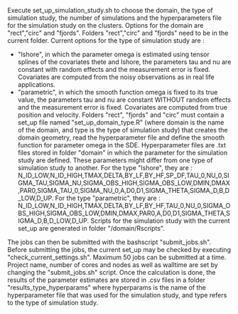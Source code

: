 Execute set_up_simulation_study.sh to choose the domain, the type of simulation study, the number of simulations and the hyperparameters file for the simulation study on the clusters.
Options for the domain are "rect","circ" and "fjords". Folders "rect","circ" and "fjords" need to be in the current folder.
Current options for the type of simulation study are :
- "Ishore", in which the parameter omega is estimated using tensor splines of the covariates thete and Ishore, the parameters tau and nu are constant with random effects and the measurement error is fixed. Covariates are computed from the noisy observations as in real life applications.
- "parametric", in which the smooth function omega is fixed to its true value, the parameters tau and nu are constant WITHOUT random effects and the measurement error is fixed. Covariates are computed from true position and velocity.
Folders "rect", "fjords" and "circ" must contain a set_up file named "set_up_domain_type.R" (where domain is the name of the domain, and type is the type of simulation study) that creates the domain geometry, read the hyperparameter file and define the smooth function for parameter omega in the SDE.
Hyperparameter files are .txt files stored in folder "domain" in which the parameter for the simulation study are defined. These parameters might differ from one type of simulation study to another. For the type "Ishore", they are :
N_ID_LOW,N_ID_HIGH,TMAX,DELTA,BY_LF,BY_HF,SP_DF,TAU_0,NU_0,SIGMA_TAU,SIGMA_NU,SIGMA_OBS_HIGH,SIGMA_OBS_LOW,DMIN,DMAX,PAR0,SIGMA_TAU_0,SIGMA_NU_0,A,D0,D1,SIGMA_THETA,SIGMA_D,B,D_LOW,D_UP.
For the type "parametric", they are : 
N_ID_LOW,N_ID_HIGH,TMAX,DELTA,BY_LF,BY_HF,TAU_0,NU_0,SIGMA_OBS_HIGH,SIGMA_OBS_LOW,DMIN,DMAX,PAR0,A,D0,D1,SIGMA_THETA,SIGMA_D,B,D_LOW,D_UP.
Scripts for the simulation study with the current set_up are generated in folder "/domain/Rscripts".

The jobs can then be submitted with the bashscript "submit_jobs.sh". Before submitting the jobs, the current set_up may be checked by executing "check_current_settings.sh". Maximum 50 jobs can be submitted at a time. Project name, number of cores and nodes as well as walltime are set by changing the "submit_jobs.sh" script.
Once the calculation is done, the results of the parameter estimates are stored in .csv files in a folder "results_type_hyperparams" where hyperparams is the name of the hyperparameter file that was used for the simulation study, and type refers to the type of simulation study.
